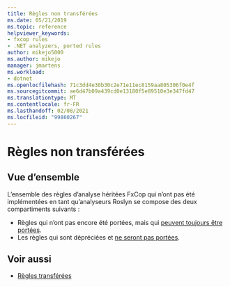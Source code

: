 ```yaml
---
title: Règles non transférées
ms.date: 05/21/2019
ms.topic: reference
helpviewer_keywords:
- fxcop rules
- .NET analyzers, ported rules
author: mikejo5000
ms.author: mikejo
manager: jmartens
ms.workload:
- dotnet
ms.openlocfilehash: 71c3dd4e30b30c2e71e11ec8159aa805306f0e4f
ms.sourcegitcommit: ae6d47b09a439cd0e13180f5e89510e3e347fd47
ms.translationtype: MT
ms.contentlocale: fr-FR
ms.lasthandoff: 02/08/2021
ms.locfileid: "99860267"
---
```

# <a name="unported-rules"></a>Règles non transférées

## <a name="overview"></a>Vue d’ensemble

L’ensemble des règles d’analyse héritées FxCop qui n’ont pas été implémentées en tant qu’analyseurs Roslyn se compose des deux compartiments suivants :
- Règles qui n’ont pas encore été portées, mais qui [peuvent toujours être portées](fxcop-unported-rules-may-get-ported.md).
- Les règles qui sont dépréciées et [ne seront pas portées](fxcop-unported-deprecated-rules.md).

## <a name="see-also"></a>Voir aussi

- [Règles transférées](fxcop-rule-port-status.md)
